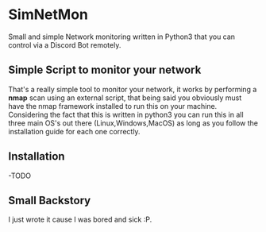 # SimNetMon
Small and simple Network monitoring written in Python3 that you can control via a Discord Bot remotely.

## Simple Script to monitor your network

That's a really simple tool to monitor your network, it works by performing a **nmap** scan using an external script, that being said 
you obviously must have the nmap framework installed to run this on your machine. Considering the fact that this is written in python3 you can run this in all three main OS's out there (Linux,Windows,MacOS) as long as you follow the installation guide for each one correctly.

## Installation
-TODO

## Small Backstory
I just wrote it cause I was bored and sick :P. 
